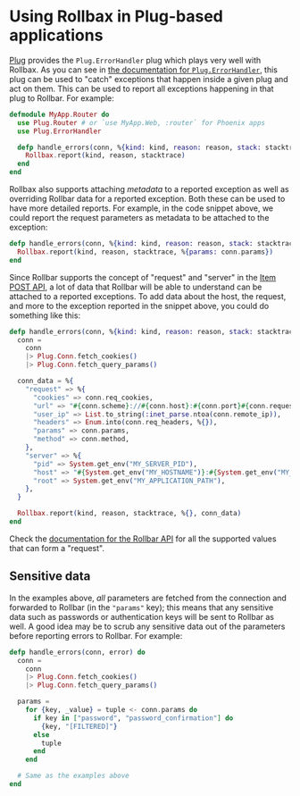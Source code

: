 # Using Rollbax in Plug-based applications

[Plug](https://github.com/elixir-lang/plug) provides the `Plug.ErrorHandler` plug which plays very well with Rollbax. As you can see in [the documentation for `Plug.ErrorHandler`](https://hexdocs.pm/plug/Plug.ErrorHandler.html), this plug can be used to "catch" exceptions that happen inside a given plug and act on them. This can be used to report all exceptions happening in that plug to Rollbar. For example:

```elixir
defmodule MyApp.Router do
  use Plug.Router # or `use MyApp.Web, :router` for Phoenix apps
  use Plug.ErrorHandler

  defp handle_errors(conn, %{kind: kind, reason: reason, stack: stacktrace}) do
    Rollbax.report(kind, reason, stacktrace)
  end
end
```

Rollbax also supports attaching *metadata* to a reported exception as well as overriding Rollbar data for a reported exception. Both these can be used to have more detailed reports. For example, in the code snippet above, we could report the request parameters as metadata to be attached to the exception:

```elixir
defp handle_errors(conn, %{kind: kind, reason: reason, stack: stacktrace}) do
  Rollbax.report(kind, reason, stacktrace, %{params: conn.params})
end
```

Since Rollbar supports the concept of "request" and "server" in the [Item POST API](https://rollbar.com/docs/api/items_post/), a lot of data that Rollbar will be able to understand can be attached to a reported exceptions. To add data about the host, the request, and more to the exception reported in the snippet above, you could do something like this:

```elixir
defp handle_errors(conn, %{kind: kind, reason: reason, stack: stacktrace}) do
  conn =
    conn
    |> Plug.Conn.fetch_cookies()
    |> Plug.Conn.fetch_query_params()

  conn_data = %{
    "request" => %{
      "cookies" => conn.req_cookies,
      "url" => "#{conn.scheme}://#{conn.host}:#{conn.port}#{conn.request_path}",
      "user_ip" => List.to_string(:inet_parse.ntoa(conn.remote_ip)),
      "headers" => Enum.into(conn.req_headers, %{}),
      "params" => conn.params,
      "method" => conn.method,
    },
    "server" => %{
      "pid" => System.get_env("MY_SERVER_PID"),
      "host" => "#{System.get_env("MY_HOSTNAME")}:#{System.get_env("MY_PORT")}",
      "root" => System.get_env("MY_APPLICATION_PATH"),
    },
  }

  Rollbax.report(kind, reason, stacktrace, %{}, conn_data)
end
```

Check the [documentation for the Rollbar API](https://rollbar.com/docs/api/items_post/) for all the supported values that can form a "request".

## Sensitive data

In the examples above, *all* parameters are fetched from the connection and forwarded to Rollbar (in the `"params"` key); this means that any sensitive data such as passwords or authentication keys will be sent to Rollbar as well. A good idea may be to scrub any sensitive data out of the parameters before reporting errors to Rollbar. For example:

```elixir
defp handle_errors(conn, error) do
  conn =
    conn
    |> Plug.Conn.fetch_cookies()
    |> Plug.Conn.fetch_query_params()

  params =
    for {key, _value} = tuple <- conn.params do
      if key in ["password", "password_confirmation"] do
        {key, "[FILTERED]"}
      else
        tuple
      end
    end

  # Same as the examples above
end
```
